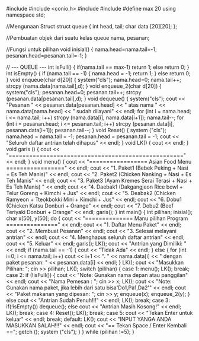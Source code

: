 #include <iostream>
#include <conio.h>
#include <cstring>
#include <limits>
#define max 20
using namespace std;

//Mengunaan Struct
struct queue
{
    int head, tail;
    char data [20][20];
};

//Pembuatan objek dari suatu kelas
    queue nama, pesanan;

//Fungsi untuk pilihan
void inisial()
{
    nama.head=nama.tail=-1;
    pesanan.head=pesanan.tail=-1;
}

// --- QUEUE ---
int isFull()
{
    if(nama.tail == max-1)
    return 1;
    else
    return 0;
}
int isEmpty()
{
    if (nama.tail == -1)
    {
        nama.head = -1;
        return 1;
    }
    else
    return 0;
}
void enqueue(char d[20])
{
    system("cls");
    nama.head=0;
    nama.tail++;
    strcpy (nama.data[nama.tail],d);
}
void enqueue_2(char d[20])
{
    system("cls");
    pesanan.head=0;
    pesanan.tail++;
    strcpy (pesanan.data[pesanan.tail],d);
}
void dequeue()
{
    system("cls");
    cout << "Pesanan " << pesanan.data[pesanan.head] << " atas nama " << nama.data[nama.head] << " sudah dilayani" << endl;
    for (int i = nama.head; i <= nama.tail; i++)
    strcpy (nama.data[i], nama.data[i+1]);
    nama.tail--;
    for (int i = pesanan.head; i <= pesanan.tail; i++)
    strcpy (pesanan.data[i], pesanan.data[i+1]);
    pesanan.tail--;
}
void Reset()
{
    system ("cls");
    nama.head = nama.tail = -1;
    pesanan.head = pesanan.tail = -1;
    cout << "Seluruh daftar antrian telah dihapus" << endl;
}
void LK()
{
    cout << endl;
}
void garis ()
{
    cout << "===================================================" << endl;
}
void menu()
{
    cout << "================= Asian Food Menu =================" << endl;
    cout << "1. Paket1 (Bebek Peking + Nasi + Es Teh Manis)" << endl;
    cout << "2. Paket2 (Chicken Nanking + Nasi + Es Teh Manis" << endl;
    cout << "3. Paket3 (Ayam Kremes Serai Terasi + Nasi + Es Teh Manis) " << endl;
    cout << "4. Daebak1 (Dakgangjeon Rice bowl + Telur Goreng + Kimchi + Jus" << endl;
    cout << "5. Deabak2 (Chicken Ramyeon + Tteokbokki Mini + Kimchi + Jus" << endl;
    cout << "6. Dobu1 (Chicken Katsu Donburi + Orange" << endl;
    cout << "7. Dobu2 (Beef Teriyaki Donburi + Orange" << endl;
    garis();
}
    int main()
{
    int pilihan;
    inisial();
    char x[50], y[50];
    do
{
    cout << "============== Manu pilihan Program ===============" << endl;
    cout << "1. Daftar Menu Paket" << endl;
    cout << "2. Membuat Pesanan" << endl;
    cout << "3. Selesai melayani antrian" << endl;
    cout << "4. Menghapus seluruh daftar antrian" << endl;
    cout << "5. Keluar" << endl;
    garis();
    LK();
    cout << "Antrian yang Dimiliki: " << endl;
    if (nama.tail == -1)
{
    cout << "Tidak Ada" << endl;
}
else
{
    for (int i=0; i <= nama.tail; i++)
    cout << i+1 << ". " << nama.data[i] << " dengan paket pesanan: " << pesanan.data[i] << endl;
}
    LK();
        cout << "Masukkan Pilihan: ";
        cin >> pilihan;
    LK();
        switch (pilihan)
{
    case 1:
        menu();
        LK();
    break;
    case 2:
    if (!isFull())
{
    cout << "Note: Gunakan nama depan atau panggilan" << endl;
    cout << "Nama Pemesan : ";
    cin >> x;
LK();
    cout << "Note: Gunakan nama paket, jika lebih dari satu bisa'Do1,Pa1,Da2'" << endl;
    cout << "Paket makanan yang dipesan: ";
    cin >> y;
enqueue(x);
enqueue_2(y);
}
else
    cout << "Antrian Sudah Penuh!!!" << endl;
LK();
    break;
    case 3:
    if(!isEmpty())
dequeue();
else
    cout << "Antrian Masih Kosong!" << endl;
LK();
    break;
    case 4:
Reset();
LK();
    break;
    case 5:
        cout << "Tekan Enter untuk keluar" << endl;
    break;
    default:
LK();
    cout << "INPUT YANGA ANDA MASUKKAN SALAH!!!" << endl;
    cout << "== Tekan Space / Enter Kembali ==";
getch ();
system ("cls");
}
}
    while (pilihan !=5);
}
